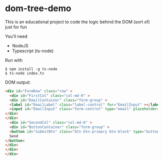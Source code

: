 # dom-tree-demo
This is an educational project to code the logic behind the DOM (sort of) just for fun

You'll need
* NodeJS
* Typescript (ts-node)

Run with
```
$ npm install -g ts-node
$ ts-node index.ts
```

DOM output:
```html
<div id="FormRow" class="row" >
  <div id="FirstCol" class="col-md-6" >
  <div id="EmailContainer" class="form-group" >
  <label id="EmailLabel" class="label-control" for="EmailInput" ></label>
  <input id="EmailInput" class="form-control" type="email" placeholder="Type your email..." ></input>
</div>
</div>
  <div id="SecondCol" class="col-md-6" >
  <div id="ButtonContainer" class="form-group" >
  <button id="SubmitBtn" class="btn btn-primary btn-block" type="button" >
  Send
</button>
</div>
</div>
</div>

```
